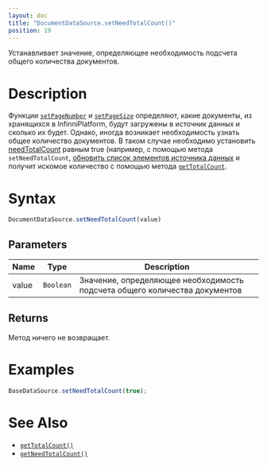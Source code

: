 ```yaml
---
layout: doc
title: "DocumentDataSource.setNeedTotalCount()"
position: 19
---
```


Устанавливает значение, определяющее необходимость подсчета общего количества документов.

# Description

Функции [`setPageNumber`](../DocumentDataSource.setPageNumber/) и [`setPageSize`](../DocumentDataSource.setPageSize/) определяют, какие документы, из хранящихся в InfinniPlatform, будут загружены в источник данных и сколько их будет. Однако, иногда возникает необходимость узнать общее количество документов. В таком случае необходимо установить [needTotalCount](../#specific-properties) равным true (например, с помощью метода `setNeedTotalCount`, [обновить список элементов источника данных](../../BaseDataSource/BaseDataSource.updateItems/) и получит искомое количество с помощью метода [`getTotalCount`](../DocumentDataSource.getTotalCount/).

# Syntax

```js
DocumentDataSource.setNeedTotalCount(value)
```

## Parameters

|Name|Type|Description|
|----|----|-----------|
|value|`Boolean`|Значение, определяющее необходимость подсчета общего количества документов|


## Returns

Метод ничего не возвращает.

# Examples

```js
BaseDataSource.setNeedTotalCount(true);
```

# See Also

* [`getTotalCount()`](../DocumentDataSource.getTotalCount/)
* [`getNeedTotalCount()`](../DocumentDataSource.getNeedTotalCount/)